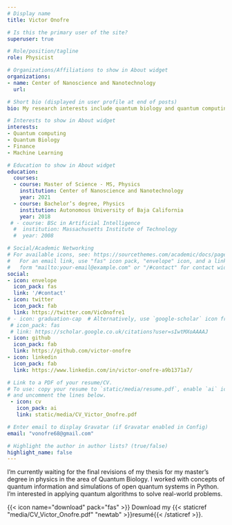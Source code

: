 ```yaml
---
# Display name
title: Victor Onofre

# Is this the primary user of the site?
superuser: true

# Role/position/tagline
role: Physicist 

# Organizations/Affiliations to show in About widget
organizations:
- name: Center of Nanoscience and Nanotechnology
  url: 

# Short bio (displayed in user profile at end of posts)
bio: My research interests include quantum biology and quantum computing

# Interests to show in About widget
interests:
- Quantum computing
- Quantum Biology
- Finance
- Machine Learning

# Education to show in About widget
education:
  courses:
  - course: Master of Science - MS, Physics
    institution: Center of Nanoscience and Nanotechnology 
    year: 2021 
  - course: Bachelor’s degree, Physics
    institution: Autonomous University of Baja California
    year: 2018
 # - course: BSc in Artificial Intelligence
  #  institution: Massachusetts Institute of Technology
  #  year: 2008

# Social/Academic Networking
# For available icons, see: https://sourcethemes.com/academic/docs/page-builder/#icons
#   For an email link, use "fas" icon pack, "envelope" icon, and a link in the
#   form "mailto:your-email@example.com" or "/#contact" for contact widget.
social:
- icon: envelope
  icon_pack: fas
  link: '/#contact'
- icon: twitter
  icon_pack: fab
  link: https://twitter.com/VicOnofre1
# - icon: graduation-cap  # Alternatively, use `google-scholar` icon from `ai` icon pack
 # icon_pack: fas
 # link: https://scholar.google.co.uk/citations?user=sIwtMXoAAAAJ
- icon: github
  icon_pack: fab
  link: https://github.com/victor-onofre
- icon: linkedin
  icon_pack: fab
  link: https://www.linkedin.com/in/victor-onofre-a9b1371a7/

# Link to a PDF of your resume/CV.
# To use: copy your resume to `static/media/resume.pdf`, enable `ai` icons in `params.toml`, 
# and uncomment the lines below.
 - icon: cv
   icon_pack: ai
   link: static/media/CV_Victor_Onofre.pdf

# Enter email to display Gravatar (if Gravatar enabled in Config)
email: "vonofre68@gmail.com"

# Highlight the author in author lists? (true/false)
highlight_name: false
---
```


I’m currently waiting for the final revisions of my thesis for my master’s degree in physics in the area of Quantum Biology.
I worked with concepts of quantum information and simulations of open quantum systems in Python. I’m interested in
applying quantum algorithms to solve real-world problems.

{{< icon name="download" pack="fas" >}} Download my {{< staticref "media/CV_Victor_Onofre.pdf" "newtab" >}}resumé{{< /staticref >}}.
